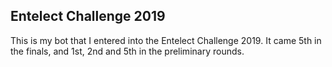## Entelect Challenge 2019

This is my bot that I entered into the Entelect Challenge 2019. It came 5th in the finals, and 1st, 2nd and 5th in the preliminary rounds. 


